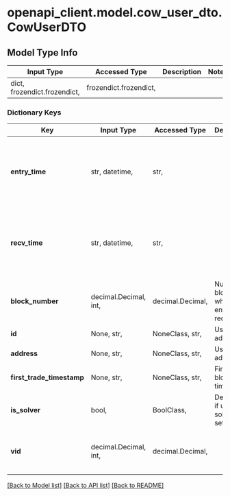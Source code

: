 # openapi_client.model.cow_user_dto.CowUserDTO

## Model Type Info
Input Type | Accessed Type | Description | Notes
------------ | ------------- | ------------- | -------------
dict, frozendict.frozendict,  | frozendict.frozendict,  |  | 

### Dictionary Keys
Key | Input Type | Accessed Type | Description | Notes
------------ | ------------- | ------------- | ------------- | -------------
**entry_time** | str, datetime,  | str,  |  | [optional] value must conform to RFC-3339 date-time
**recv_time** | str, datetime,  | str,  |  | [optional] value must conform to RFC-3339 date-time
**block_number** | decimal.Decimal, int,  | decimal.Decimal,  | Number of block in which entity was recorded. | [optional] value must be a 64 bit integer
**id** | None, str,  | NoneClass, str,  | User&#x27;s address. | [optional] 
**address** | None, str,  | NoneClass, str,  | User&#x27;s address. | [optional] 
**first_trade_timestamp** | None, str,  | NoneClass, str,  | First trade block timestamp. | [optional] 
**is_solver** | bool,  | BoolClass,  | Determines if user has solved a settlement. | [optional] 
**vid** | decimal.Decimal, int,  | decimal.Decimal,  |  | [optional] value must be a 64 bit integer

[[Back to Model list]](../../README.md#documentation-for-models) [[Back to API list]](../../README.md#documentation-for-api-endpoints) [[Back to README]](../../README.md)

